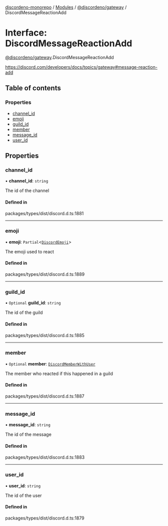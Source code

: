 [discordeno-monorepo](../README.md) / [Modules](../modules.md) / [@discordeno/gateway](../modules/discordeno_gateway.md) / DiscordMessageReactionAdd

# Interface: DiscordMessageReactionAdd

[@discordeno/gateway](../modules/discordeno_gateway.md).DiscordMessageReactionAdd

https://discord.com/developers/docs/topics/gateway#message-reaction-add

## Table of contents

### Properties

- [channel_id](discordeno_gateway.DiscordMessageReactionAdd.md#channel_id)
- [emoji](discordeno_gateway.DiscordMessageReactionAdd.md#emoji)
- [guild_id](discordeno_gateway.DiscordMessageReactionAdd.md#guild_id)
- [member](discordeno_gateway.DiscordMessageReactionAdd.md#member)
- [message_id](discordeno_gateway.DiscordMessageReactionAdd.md#message_id)
- [user_id](discordeno_gateway.DiscordMessageReactionAdd.md#user_id)

## Properties

### channel_id

• **channel_id**: `string`

The id of the channel

#### Defined in

packages/types/dist/discord.d.ts:1881

---

### emoji

• **emoji**: `Partial`<[`DiscordEmoji`](discordeno_gateway.DiscordEmoji.md)\>

The emoji used to react

#### Defined in

packages/types/dist/discord.d.ts:1889

---

### guild_id

• `Optional` **guild_id**: `string`

The id of the guild

#### Defined in

packages/types/dist/discord.d.ts:1885

---

### member

• `Optional` **member**: [`DiscordMemberWithUser`](discordeno_gateway.DiscordMemberWithUser.md)

The member who reacted if this happened in a guild

#### Defined in

packages/types/dist/discord.d.ts:1887

---

### message_id

• **message_id**: `string`

The id of the message

#### Defined in

packages/types/dist/discord.d.ts:1883

---

### user_id

• **user_id**: `string`

The id of the user

#### Defined in

packages/types/dist/discord.d.ts:1879
